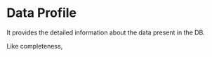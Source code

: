 # Data Profile

It provides the detailed information about the data present in the DB. 

Like completeness,

 
